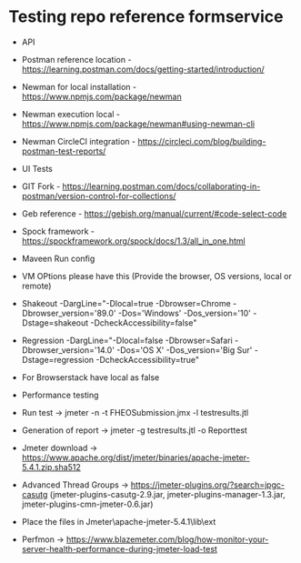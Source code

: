 # Testing repo reference formservice

* API
* Postman reference location - https://learning.postman.com/docs/getting-started/introduction/
* Newman for local installation  - https://www.npmjs.com/package/newman
* Newman execution local - https://www.npmjs.com/package/newman#using-newman-cli
* Newman CircleCI integration - https://circleci.com/blog/building-postman-test-reports/
   
* UI Tests
* GIT Fork - https://learning.postman.com/docs/collaborating-in-postman/version-control-for-collections/
* Geb reference - https://gebish.org/manual/current/#code-select-code
* Spock framework - https://spockframework.org/spock/docs/1.3/all_in_one.html

* Maveen Run config 
* VM OPtions please have this (Provide the browser, OS versions, local or remote)
* Shakeout    -DargLine="-Dlocal=true -Dbrowser=Chrome -Dbrowser_version='89.0' -Dos='Windows' -Dos_version='10' -Dstage=shakeout -DcheckAccessibility=false"
* Regression  -DargLine="-Dlocal=false -Dbrowser=Safari -Dbrowser_version='14.0' -Dos='OS X' -Dos_version='Big Sur' -Dstage=regression -DcheckAccessibility=true"
* For Browserstack have local as false

* Performance testing 
* Run test -> jmeter -n -t FHEOSubmission.jmx -l testresults.jtl
* Generation of report -> jmeter -g testresults.jtl -o Reporttest
* Jmeter download -> https://www.apache.org/dist/jmeter/binaries/apache-jmeter-5.4.1.zip.sha512
* Advanced Thread Groups -> https://jmeter-plugins.org/?search=jpgc-casutg (jmeter-plugins-casutg-2.9.jar, jmeter-plugins-manager-1.3.jar, jmeter-plugins-cmn-jmeter-0.6.jar)
* Place the files in Jmeter\apache-jmeter-5.4.1\lib\ext
* Perfmon -> https://www.blazemeter.com/blog/how-monitor-your-server-health-performance-during-jmeter-load-test
